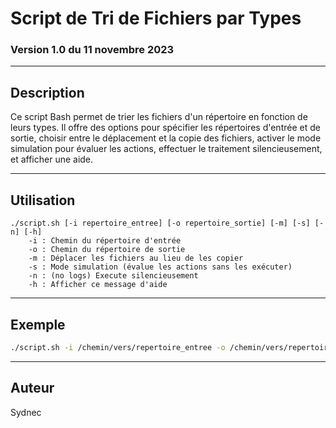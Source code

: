 # Script de Tri de Fichiers par Types
### Version 1.0 du 11 novembre 2023

---

## Description

Ce script Bash permet de trier les fichiers d'un répertoire en fonction de leurs types.
Il offre des options pour spécifier les répertoires d'entrée et de sortie, choisir entre le déplacement et la copie des fichiers,
activer le mode simulation pour évaluer les actions, effectuer le traitement silencieusement, et afficher une aide.

---

## Utilisation
```
./script.sh [-i repertoire_entree] [-o repertoire_sortie] [-m] [-s] [-n] [-h]
    -i : Chemin du répertoire d'entrée
    -o : Chemin du répertoire de sortie
    -m : Déplacer les fichiers au lieu de les copier
    -s : Mode simulation (évalue les actions sans les exécuter)
    -n : (no logs) Execute silencieusement
    -h : Afficher ce message d'aide
```
---

## Exemple

```bash
./script.sh -i /chemin/vers/repertoire_entree -o /chemin/vers/repertoire_sortie -m
```

---

## Auteur

Sydnec